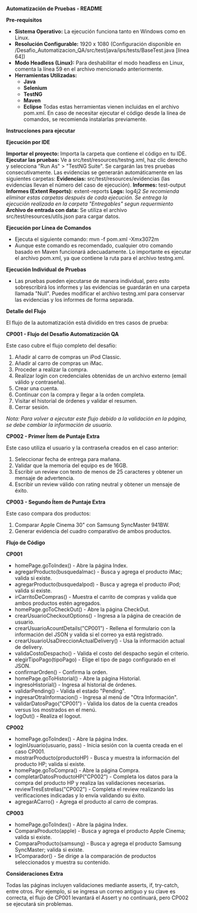 ﻿**Automatización de Pruebas - README**

**Pre-requisitos**

- **Sistema Operativo:** La ejecución funciona tanto en Windows como en Linux.
- **Resolución Configurable:** 1920 x 1080 (Configuración disponible en /Desafio\_Automatizacion\_QA/src/test/java/ips/tests/BaseTest.java [línea 64])
- **Modo Headless (Linux):** Para deshabilitar el modo headless en Linux, comenta la línea 59 en el archivo mencionado anteriormente.
- **Herramientas Utilizadas:**
  - **Java**
  - **Selenium**
  - **TestNG**
  - **Maven**
  - **Eclipse**
    Todas estas herramientas vienen incluidas en el archivo pom.xml. En caso de necesitar ejecutar el código desde la línea de comandos, se recomienda instalarlas previamente.

**Instrucciones para ejecutar**

**Ejecución por IDE**

 **Importar el proyecto:** Importa la carpeta que contiene el código en tu IDE.
 **Ejecutar las pruebas:** Ve a src/test/resources/testng.xml, haz clic derecho y selecciona "Run As" > "TestNG Suite".
 Se cargarán las tres pruebas consecutivamente.
 Las evidencias se generarán automáticamente en las siguientes carpetas:
 **Evidencias:** src/test/resources/evidencias (las evidencias llevan el número del caso de ejecución).
 **Informes:** test-output
 **Informes (Extent Reports):** extent-reports
 **Logs:** log4j2
 *Se recomienda eliminar estas carpetas después de cada ejecución. Se entrega la ejecución realizada en la carpeta "Entregables" segun requermiento*
 **Archivo de entrada con data:** Se utiliza el archivo src/test/resources/utils.json para cargar datos.

**Ejecución por Línea de Comandos**

- Ejecuta el siguiente comando:
mvn -f pom.xml -Xmx3072m
- Aunque este comando es recomendado, cualquier otro comando basado en Maven funcionará adecuadamente. Lo importante es ejecutar el archivo pom.xml, ya que contiene la ruta para el archivo testng.xml.

**Ejecución Individual de Pruebas**

- Las pruebas pueden ejecutarse de manera individual, pero esto sobrescribirá los informes y las evidencias se guardarán en una carpeta llamada "Null". Puedes modificar el archivo testng.xml para conservar las evidencias y los informes de forma separada.

**Detalle del Flujo**

El flujo de la automatización está dividido en tres casos de prueba:

**CP001 - Flujo del Desafío Automatización QA**

Este caso cubre el flujo completo del desafío:

1. Añadir al carro de compras un iPod Classic.
2. Añadir al carro de compras un iMac.
3. Proceder a realizar la compra.
4. Realizar login con credenciales obtenidas de un archivo externo (email válido y contraseña).
5. Crear una cuenta.
6. Continuar con la compra y llegar a la orden completa.
7. Visitar el historial de órdenes y validar el resumen.
8. Cerrar sesión.

*Nota: Para volver a ejecutar este flujo debido a la validación en la página, se debe cambiar la información de usuario.*

**CP002 - Primer Ítem de Puntaje Extra**

Este caso utiliza el usuario y la contraseña creados en el caso anterior:

1. Seleccionar fecha de entrega para mañana.
2. Validar que la memoria del equipo es de 16GB.
3. Escribir un review con texto de menos de 25 caracteres y obtener un mensaje de advertencia.
4. Escribir un review válido con rating neutral y obtener un mensaje de éxito.

**CP003 - Segundo Ítem de Puntaje Extra**

Este caso compara dos productos:

1. Comparar Apple Cinema 30" con Samsung SyncMaster 941BW.
2. Generar evidencia del cuadro comparativo de ambos productos.

**Flujo de Código**

**CP001**

- homePage.goToIndex() - Abre la página Index.
- agregarProducto(busquedaImac) - Busca y agrega el producto iMac; valida si existe.
- agregarProducto(busquedaIpod) - Busca y agrega el producto iPod; valida si existe.
- irCarritoDeCompras() - Muestra el carrito de compras y valida que ambos productos estén agregados.
- homePage.goToCheckOut() - Abre la página CheckOut.
- crearUsuarioCheckoutOptions() - Ingresa a la página de creación de usuario.
- crearUsuarioAcountDetails("CP001") - Rellena el formulario con la información del JSON y valida si el correo ya está registrado.
- crearUsuarioUsaDireccionActualDelivery() - Usa la información actual de delivery.
- validaCostoDespacho() - Valida el costo del despacho según el criterio.
- elegirTipoPago(tipoPago) - Elige el tipo de pago configurado en el JSON.
- confirmarOrden() - Confirma la orden.
- homePage.goToHistorial() - Abre la página Historial.
- ingresoHistorial() - Ingresa al historial de órdenes.
- validarPending() - Valida el estado "Pending".
- ingresarOtraInformacion() - Ingresa al menú de "Otra Información".
- validarDatosPago("CP001") - Valida los datos de la cuenta creados versus los mostrados en el menú.
- logOut() - Realiza el logout.

**CP002**

- homePage.goToIndex() - Abre la página Index.
- loginUsuario(usuario, pass) - Inicia sesión con la cuenta creada en el caso CP001.
- mostrarProducto(productoHP) - Busca y muestra la información del producto HP; valida si existe.
- homePage.goToCompra() - Abre la página Compra.
- completarDatosProductoHP("CP002") - Completa los datos para la compra del producto HP y realiza las validaciones necesarias.
- reviewTresEstrellas("CP002") - Completa el review realizando las verificaciones indicadas y lo envía validando su éxito.
- agregarACarro() - Agrega el producto al carro de compras.

**CP003**

- homePage.goToIndex() - Abre la página Index.
- ComparaProducto(apple) - Busca y agrega el producto Apple Cinema; valida si existe.
- ComparaProducto(samsung) - Busca y agrega el producto Samsung SyncMaster; valida si existe.
- IrComparador() - Se dirige a la comparación de productos seleccionados y muestra su contenido.

**Consideraciones Extra**

Todas las páginas incluyen validaciones mediante asserts, if, try-catch, entre otros. Por ejemplo, si se ingresa un correo antiguo y su clave es correcta, el flujo de CP001 levantará el Assert y no continuará, pero CP002 se ejecutará sin problemas.

